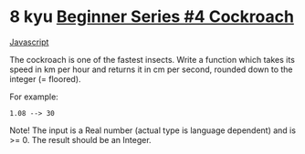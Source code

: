 # 8 kyu [Beginner Series #4 Cockroach](https://www.codewars.com/kata/55fab1ffda3e2e44f00000c6)

<!-- START LANGUAGE_LINKS -->

[Javascript](./javascript.js)

<!-- END LANGUAGE_LINKS -->

The cockroach is one of the fastest insects. Write a function which takes its speed in km per hour and returns it in cm per second, rounded down to the integer (= floored).

For example:

```
1.08 --> 30
```

Note! The input is a Real number (actual type is language dependent) and is >= 0. The result should be an Integer.